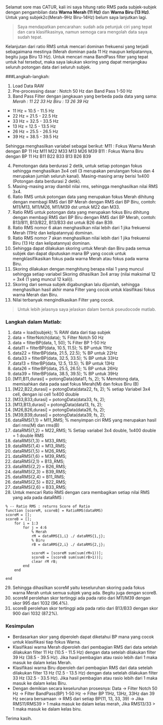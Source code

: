 Selamat sore mas CATUR, kali ini saya hitung ratio RMS pada subjek-subjek dengan pengambilan data **Warna Merah (11 Hz)** dan **Warna Biru (13 Hz)**. Untuk yang subjek2c(Merah-9Hz Biru-14Hz) belum saya lanjutkan lagi.

>Saya mendapatkan pencarahan: sudah ada petunjuk ciri yang tepat dan cara klasifikasinya, namun semoga cara mengolah data saya sudah tepat.

Kelanjutan dari ratio RMS untuk mencari dominan frekuensi yang terjadi sebagaimana mestinya (Merah dominan pada 11 Hz maupun kelipatannya, begitu juga Biru 13 Hz). Untuk mencari mana BandPass filter yang tepat untuk hal tersebut, maka saya lakukan skoring yang dapat menjangkau seluruh potongan data dari seluruh subjek.

###Langkah-langkah:

1. Load Data RAW
2. Pre-processing dasar : Notch 50 Hz dan Band Pass 1-50 Hz
3. Band Pass Filter dengan jangkauan yang berbeda pada data yang sama:
_Merah : 11 22 33 Hz_
_Biru : 13 26 39 Hz_

* 11 Hz = 10.5 - 11.5 Hz
* 22 Hz = 21.5 - 22.5 Hz
* 33 Hz = 32.5 - 33.5 Hz
* 13 Hz = 12.5 - 13.5 Hz
* 26 Hz = 25.5 - 26.5 Hz
* 39 Hz = 38.5 - 39.5 Hz

Sehingga menghasilkan variabel sebagai berikut:
M11 : Fokus Warna Merah dengan BP 11 Hz
M11 M22 M33 M13 M26 M39
B11 : Fokus Warna Biru dengan BP 11 Hz
B11 B22 B33 B13 B26 B39

4. Pemotongan data berdurasi 2 detik, untuk setiap potongan fokus sehingga menghasilkan 3x4 cell (3 merupakan perulangan fokus dan 4 merupakan jumlah seluruh kanal). Masing-masing array berisi 1x400 (Potongan data berdurasi 2 detik).
5. Masing-masing array diambil nilai rms, sehingga menghasilkan nilai RMS 3x4.
6. Ratio RMS untuk potongan data yang merupakan fokus Merah dihitung dengan membagi RMS dari BP Merah dengan RMS dari BP Biru, contoh: M11/M13, M11/M26, M11/M39 dst untuk M22 dan M33.
7. Ratio RMS untuk potongan data yang merupakan fokus Biru dihitung dengan membagi RMS dari BP Biru dengan RMS dari BP Merah, contoh: B13/B11, B13/B22, B13/B33 dst untuk B26 dan B39.
8. Ratio RMS nomor 6 akan menghasilkan nilai lebih dari 1 jika frekuensi Merah (11Hz dan kelipatannya) dominan.
9. Ratio RMS nomor 7 akan menghasilkan nilai lebih dari 1 jika frekuensi Biru (13 Hz dan kelipatannya) dominan.
10. Sehingga dapat dilakukan skoring untuk Merah dan Biru pada semua subjek dan dapat diputuskan mana BP yang cocok untuk mengklasifikasikan fokus pada warna Merah atau fokus pada warna Biru.
11. Skoring dilakukan dengan menghitung berapa nilai 1 yang muncul sehingga setiap variabel Skoring dihasilkan 3x4 array (nilai maksimal 12 = 3x4 (1 yang muncul 12 kali)).
12. Skoring dari semua subjek digabungkan lalu dijumlah, sehingga menghasilkan hasil akhir mana Filter yang cocok untuk klasifikasi fokus warna Merah dan Biru.
13. Nilai terbanyak mengindikasikan Filter yang cocok.
> Untuk lebih jelasnya saya jelaskan dalam bentuk pseudocode matlab.

### Langkah dalam Matlab:
1. data = load(subjek); % RAW data dari tiap subjek
2. data = filterNotch(data); % Filter Notch 50 Hz
3. data = filterBP(data, 1, 50); % Filter BP 1-50 Hz
4. data11 = filterBP(data, 10.5, 11.5); % BP untuk 11Hz
5. data22 = filterBP(data, 21.5, 22.5); % BP untuk 22Hz
6. data33 = filterBP(data, 32.5, 33.5); % BP untuk 33Hz
7. data13 = filterBP(data, 12.5, 13.5); % BP untuk 13Hz
8. data26 = filterBP(data, 25.5, 26.5); % BP untuk 26Hz
9. data39 = filterBP(data, 38.5, 39.5); % BP untuk 39Hz
10. [M11,B11,durasi] = potongData(data11, fs, 2); % Memotong data, memisahkan data pada saat fokus Merah(M) dan fokus Biru (B)
11. [M22,B22,durasi] = potongData(data22, fs, 2); % setiap Variabel 3x4 cell, dengan isi cell 1x400 double
12. [M33,B33,durasi] = potongData(data33, fs, 2);
13. [M13,B13,durasi] = potongData(data13, fs, 2);
14. [M26,B26,durasi] = potongData(data26, fs, 2);
15. [M39,B39,durasi] = potongData(data39, fs, 2);
16. dataRMS{1,1} = M11_RMS; % menyimpan ciri RMS yang merupakan hasil dari rms(M) dan rms(B)
17. dataRMS{1,2} = M22_RMS; % Setiap variabel 3x4 double, 1x400 double = 1 double RMS
18. dataRMS{1,3} = M33_RMS;
19. dataRMS{1,4} = M13_RMS;
20. dataRMS{1,5} = M26_RMS;
21. dataRMS{1,6} = M39_RMS;
22. dataRMS{2,1} = B13_RMS;
23. dataRMS{2,2} = B26_RMS;
24. dataRMS{2,3} = B39_RMS;
25. dataRMS{2,4} = B11_RMS;
26. dataRMS{2,5} = B22_RMS;
27. dataRMS{2,6} = B33_RMS;
28. Untuk mencari Ratio RMS dengan cara membagikan setiap nilai RMS yang ada pada dataRMS : 
```
% -- Ratio RMS : returns Score of Ratio
function [scoreM, scoreB] = RatioRMS(dataRMS)
scoreM = [];
scoreB = [];
    for i = 1:3
        for j = 4:6
            % Merah
            rM = dataRMS{1,i} ./ dataRMS{1,j};
            % Biru
            rB = dataRMS{2,i} ./ dataRMS{2,j};

            scoreM = [scoreM sum(sum(rM>1))];
            scoreB = [scoreB sum(sum(rB>1))];
            clear rM rB;
        end
    end

end
```
29. Sehingga dihasilkan scoreM yaitu keseluruhan skoring pada fokus warna Merah untuk semua subjek yang ada. Begitu juga dengan scoreB.
30. scoreM perolehan skor tertinggi ada pada ratio dari M11/M39 dengan skor 995 dari 1032 (96.4%).
31. scoreB perolehan skor tertinggi ada pada ratio dari B13/B33 dengan skor 900 dari 1032 (87.2%).


### Kesimpulan

* Berdasarkan skor yang diperoleh dapat diketahui BP mana yang cocok untuk klasifikasi tiap fokus Warna.
* Klasifikasi warna Merah diperoleh dari pembagian RMS dari data setelah dilakukan filter 11 Hz (10.5 - 11.5 Hz) dengan data setelah dilakukan filter 39 Hz (38.5 - 39.5 Hz). Jika hasil pembagian atau rasio lebih dari 1 maka masuk ke dalam kelas Merah.
* Klasifikasi warna Biru diperoleh dari pembagian RMS dari data setelah dilakukan filter 13 Hz (12.5 - 13.5 Hz) dengan data setelah dilakukan filter 33 Hz (32.5 - 33.5 Hz). Jika hasil pembagian atau rasio lebih dari 1 maka masuk ke dalam kelas Biru.
* Dengan demikian secara keseluruhan prosesnya: Data → Filter Notch 50 Hz → Filter BandPass(BP) 1-50 Hz → Filter BP 11Hz, 13Hz, 33Hz dan 39 Hz secara bersamaan → RMS dari setiap BP(11, 13, 33, 39) → Jika RMS11/RMS39 > 1 maka masuk ke dalam kelas merah, Jika RMS13/33 > 1 maka masuk ke dalam kelas biru.

Terima kasih.